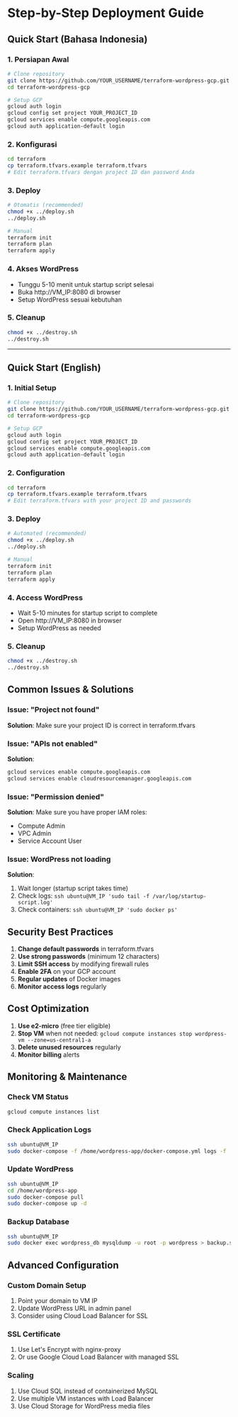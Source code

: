 # Step-by-Step Deployment Guide

## Quick Start (Bahasa Indonesia)

### 1. Persiapan Awal
```bash
# Clone repository
git clone https://github.com/YOUR_USERNAME/terraform-wordpress-gcp.git
cd terraform-wordpress-gcp

# Setup GCP
gcloud auth login
gcloud config set project YOUR_PROJECT_ID
gcloud services enable compute.googleapis.com
gcloud auth application-default login
```

### 2. Konfigurasi
```bash
cd terraform
cp terraform.tfvars.example terraform.tfvars
# Edit terraform.tfvars dengan project ID dan password Anda
```

### 3. Deploy
```bash
# Otomatis (recommended)
chmod +x ../deploy.sh
../deploy.sh

# Manual
terraform init
terraform plan
terraform apply
```

### 4. Akses WordPress
- Tunggu 5-10 menit untuk startup script selesai
- Buka http://VM_IP:8080 di browser
- Setup WordPress sesuai kebutuhan

### 5. Cleanup
```bash
chmod +x ../destroy.sh
../destroy.sh
```

---

## Quick Start (English)

### 1. Initial Setup
```bash
# Clone repository
git clone https://github.com/YOUR_USERNAME/terraform-wordpress-gcp.git
cd terraform-wordpress-gcp

# Setup GCP
gcloud auth login
gcloud config set project YOUR_PROJECT_ID
gcloud services enable compute.googleapis.com
gcloud auth application-default login
```

### 2. Configuration
```bash
cd terraform
cp terraform.tfvars.example terraform.tfvars
# Edit terraform.tfvars with your project ID and passwords
```

### 3. Deploy
```bash
# Automated (recommended)
chmod +x ../deploy.sh
../deploy.sh

# Manual
terraform init
terraform plan
terraform apply
```

### 4. Access WordPress
- Wait 5-10 minutes for startup script to complete
- Open http://VM_IP:8080 in browser
- Setup WordPress as needed

### 5. Cleanup
```bash
chmod +x ../destroy.sh
../destroy.sh
```

## Common Issues & Solutions

### Issue: "Project not found"
**Solution**: Make sure your project ID is correct in terraform.tfvars

### Issue: "APIs not enabled"
**Solution**: 
```bash
gcloud services enable compute.googleapis.com
gcloud services enable cloudresourcemanager.googleapis.com
```

### Issue: "Permission denied"
**Solution**: Make sure you have proper IAM roles:
- Compute Admin
- VPC Admin
- Service Account User

### Issue: WordPress not loading
**Solution**: 
1. Wait longer (startup script takes time)
2. Check logs: `ssh ubuntu@VM_IP 'sudo tail -f /var/log/startup-script.log'`
3. Check containers: `ssh ubuntu@VM_IP 'sudo docker ps'`

## Security Best Practices

1. **Change default passwords** in terraform.tfvars
2. **Use strong passwords** (minimum 12 characters)
3. **Limit SSH access** by modifying firewall rules
4. **Enable 2FA** on your GCP account
5. **Regular updates** of Docker images
6. **Monitor access logs** regularly

## Cost Optimization

1. **Use e2-micro** (free tier eligible)
2. **Stop VM** when not needed: `gcloud compute instances stop wordpress-vm --zone=us-central1-a`
3. **Delete unused resources** regularly
4. **Monitor billing** alerts

## Monitoring & Maintenance

### Check VM Status
```bash
gcloud compute instances list
```

### Check Application Logs
```bash
ssh ubuntu@VM_IP
sudo docker-compose -f /home/wordpress-app/docker-compose.yml logs -f
```

### Update WordPress
```bash
ssh ubuntu@VM_IP
cd /home/wordpress-app
sudo docker-compose pull
sudo docker-compose up -d
```

### Backup Database
```bash
ssh ubuntu@VM_IP
sudo docker exec wordpress_db mysqldump -u root -p wordpress > backup.sql
```

## Advanced Configuration

### Custom Domain Setup
1. Point your domain to VM IP
2. Update WordPress URL in admin panel
3. Consider using Cloud Load Balancer for SSL

### SSL Certificate
1. Use Let's Encrypt with nginx-proxy
2. Or use Google Cloud Load Balancer with managed SSL

### Scaling
1. Use Cloud SQL instead of containerized MySQL
2. Use multiple VM instances with Load Balancer
3. Use Cloud Storage for WordPress media files